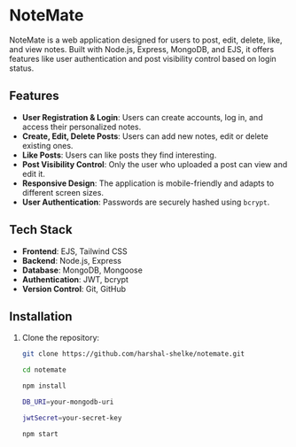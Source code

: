 # NoteMate

NoteMate is a web application designed for users to post, edit, delete, like, and view notes. Built with Node.js, Express, MongoDB, and EJS, it offers features like user authentication and post visibility control based on login status. 

## Features

- **User Registration & Login**: Users can create accounts, log in, and access their personalized notes.
- **Create, Edit, Delete Posts**: Users can add new notes, edit or delete existing ones.
- **Like Posts**: Users can like posts they find interesting.
- **Post Visibility Control**: Only the user who uploaded a post can view and edit it.
- **Responsive Design**: The application is mobile-friendly and adapts to different screen sizes.
- **User Authentication**: Passwords are securely hashed using `bcrypt`.

## Tech Stack

- **Frontend**: EJS, Tailwind CSS 
- **Backend**: Node.js, Express
- **Database**: MongoDB, Mongoose
- **Authentication**: JWT, bcrypt
- **Version Control**: Git, GitHub

## Installation

1. Clone the repository:

   ```bash
   git clone https://github.com/harshal-shelke/notemate.git

   cd notemate

   npm install

   DB_URI=your-mongodb-uri

   jwtSecret=your-secret-key

   npm start

